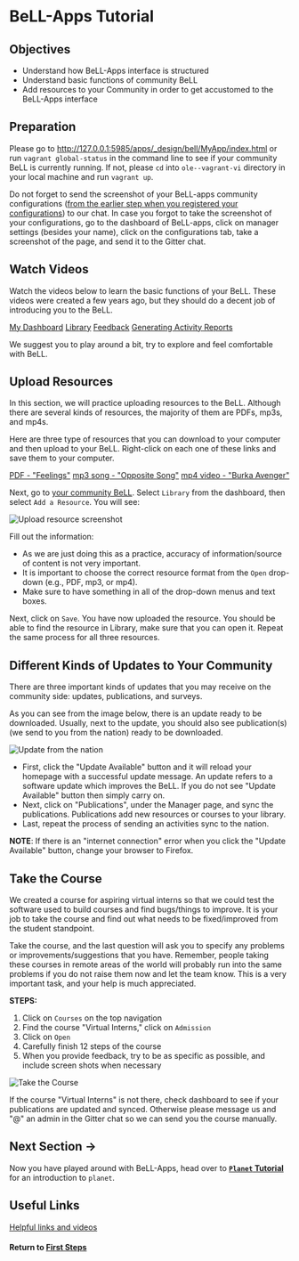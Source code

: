 # BeLL-Apps Tutorial

## Objectives

* Understand how BeLL-Apps interface is structured
* Understand basic functions of community BeLL
* Add resources to your Community in order to get accustomed to the BeLL-Apps interface

## Preparation
Please go to http://127.0.0.1:5985/apps/_design/bell/MyApp/index.html or run `vagrant global-status` in the command line to see if your community BeLL is currently running. If not, please `cd` into `ole--vagrant-vi` directory in your local machine and run `vagrant up`.

Do not forget to send the screenshot of your BeLL-apps community configurations ([from the earlier step when you registered your configurations](vi-configurations.md)) to our chat. In case you forgot to take the screenshot of your configurations, go to the dashboard of BeLL-apps, click on manager settings (besides your name), click on the configurations tab, take a screenshot of the page, and send it to the Gitter chat.

## Watch Videos

Watch the videos below to learn the basic functions of your BeLL. These videos were created a few years ago, but they should do a decent job of introducing you to the BeLL.

[My Dashboard](movies/vi-mydashboard.mp4)
[Library](movies/vi-library.mp4)
[Feedback](movies/vi-feedback.mp4)
[Generating Activity Reports](movies/vi-generatingactivityreports.mp4)

We suggest you to play around a bit, try to explore and feel comfortable with BeLL.

## Upload Resources

In this section, we will practice uploading resources to the BeLL. Although there are several kinds of resources, the majority of them are PDFs, mp3s, and mp4s.

Here are three type of resources that you can download to your computer and then upload to your BeLL. Right-click on each one of these links and save them to your computer.

[PDF - "Feelings"](pdf/vi-feelings.pdf)
[mp3 song - "Opposite Song"](music/vi-oppositesong.mp3)
[mp4 video - "Burka Avenger"](movies/vi-burkaavenger.mp4)

Next, go to [your community BeLL](http://127.0.0.1:5985/apps/_design/bell/MyApp/index.html). Select `Library` from the dashboard, then select `Add a Resource`. You will see:

![Upload resource screenshot](images/vi-add-new-resource.png)

Fill out the information:

- As we are just doing this as a practice, accuracy of information/source of content is not very important.
- It is important to choose the correct resource format from the `Open` drop-down (e.g., PDF, mp3, or mp4).
- Make sure to have something in all of the drop-down menus and text boxes.

Next, click on `Save`. You have now uploaded the resource. You should be able to find the resource in Library, make sure that you can open it. Repeat the same process for all three resources.

## Different Kinds of Updates to Your Community

There are three important kinds of updates that you may receive on the community side: updates, publications, and surveys.

As you can see from the image below, there is an update ready to be downloaded. Usually, next to the update, you should also see publication(s) (we send to you from the nation) ready to be downloaded.

![Update from the nation](images/vi-update-publication.png "Dashboard in your localhost")

- First, click the "Update Available" button and it will reload your homepage with a successful update message. An update refers to a software update which improves the BeLL. If you do not see "Update Available" button then simply carry on.
- Next, click on "Publications", under the Manager page, and sync the publications. Publications add new resources or courses to your library.
- Last, repeat the process of sending an activities sync to the nation.

**NOTE**: If there is an "internet connection" error when you click the "Update Available" button, change your browser to Firefox.

## Take the Course

We created a course for aspiring virtual interns so that we could test the software used to build courses and find bugs/things to improve. It is your job to take the course and find out what needs to be fixed/improved from the student standpoint.

Take the course, and the last question will ask you to specify any problems or improvements/suggestions that you have. Remember, people taking these courses in remote areas of the world will probably run into the same problems if you do not raise them now and let the team know. This is a very important task, and your help is much appreciated.

**STEPS:**
1. Click on `Courses` on the top navigation
2. Find the course "Virtual Interns," click on `Admission`
3. Click on `Open`
4. Carefully finish 12 steps of the course
5. When you provide feedback, try to be as specific as possible, and include screen shots when necessary

![Take the Course](images/vi-take-the-course.png)

If the course "Virtual Interns" is not there, check dashboard to see if your publications are updated and synced. Otherwise please message us and "@" an admin in the Gitter chat so we can send you the course manually.

## Next Section **→**

Now you have played around with BeLL-Apps, head over to [**`Planet` Tutorial**](vi-planet-tutorial.md) for an introduction to `planet`.

## Useful Links

[Helpful links and videos](vi-faq.md#Helpful_Links)

#### Return to [First Steps](vi-first-steps.md#Step_4_-_BeLL-Apps_and_Planet_Tutorial)
